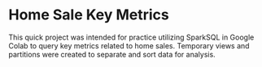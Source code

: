 # Home Sale Key Metrics

This quick project was intended for practice utilizing SparkSQL in Google Colab to query key metrics related to home sales.  Temporary views and partitions were created to separate and sort data for analysis.
